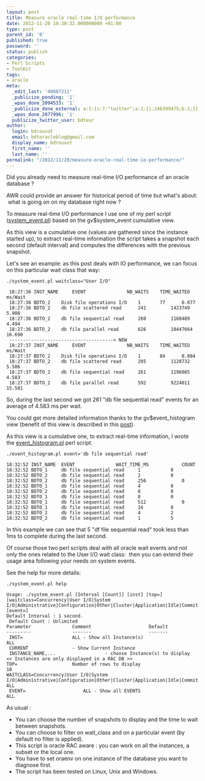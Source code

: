 ```yaml
---
layout: post
title: Measure oracle real-time I/O performance
date: 2012-11-20 10:30:32.000000000 +01:00
type: post
parent_id: '0'
published: true
password: ''
status: publish
categories:
- Perl Scripts
- ToolKit
tags:
- oracle
meta:
  _edit_last: '40807211'
  _publicize_pending: '1'
  _wpas_done_2094533: '1'
  _publicize_done_external: a:1:{s:7:"twitter";a:1:{i:246399475;b:1;}}
  _wpas_done_2077996: '1'
  publicize_twitter_user: bdteur
author:
  login: bdrouvot
  email: bdtoracleblog@gmail.com
  display_name: bdrouvot
  first_name: ''
  last_name: ''
permalink: "/2012/11/20/measure-oracle-real-time-io-performance/"
---
```


Did you already need to measure real-time I/O performance of an oracle database ?

AWR could provide an answer for historical period of time but what's about:  what is going on on my database right now ?

To measure real-time I/O performance I use one of my perl script ([system\_event.pl](http://bdrouvot.wordpress.com/system_event/ "system_event")) based on the gv$system\_event cumulative view.

As this view is a cumulative one (values are gathered since the instance started up), to extract real-time information the script takes a snapshot each second (default interval) and computes the differences with the previous snapshot.

Let's see an example: as this post deals with IO performance, we can focus on this particular wait class that way:

    ./system_event.pl waitclass="User I/O"

     18:27:36 INST_NAME     EVENT               NB_WAITS    TIME_WAITED     ms/Wait
     18:27:36 BDTO_2    Disk file operations I/O    1       77      0.077
     18:27:36 BDTO_2    db file scattered read      241         1423749     5.908
     18:27:36 BDTO_2    db file sequential read     260         1168489     4.494
     18:27:36 BDTO_2    db file parallel read       626         10447664    16.690
     --------------------------------------> NEW
     18:27:37 INST_NAME     EVENT               NB_WAITS    TIME_WAITED     ms/Wait
     18:27:37 BDTO_2    Disk file operations I/O    1       84      0.084
     18:27:37 BDTO_2    db file scattered read      205         1128732     5.506
     18:27:37 BDTO_2    db file sequential read     261         1196085     4.583
     18:27:37 BDTO_2    db file parallel read       592         9224011     15.581

So, during the last second we got 261 "db file sequential read" events for an average of 4.583 ms per wait.

You could get more detailed information thanks to the gv$event\_histogram view (benefit of this view is described in this [post](http://jonathanlewis.wordpress.com/2007/01/10/event-histograms/)).

As this view is a cumulative one, to extract real-time information, I wrote the [event\_histogram.pl](http://bdrouvot.wordpress.com/event_histogram/ "event_histogram") perl script.

    ./event_histogram.pl event='db file sequential read'

    18:32:52 INST_NAME  EVENT               WAIT_TIME_MS            COUNT
    18:32:52 BDTO_1     db file sequential read     1           0
    18:32:52 BDTO_2     db file sequential read     2           0
    18:32:52 BDTO_2     db file sequential read     256             0
    18:32:52 BDTO_1     db file sequential read     4           0
    18:32:52 BDTO_2     db file sequential read     8           0
    18:32:52 BDTO_1     db file sequential read     8           0
    18:32:52 BDTO_1     db file sequential read     512             0
    18:32:52 BDTO_1     db file sequential read     16          0
    18:32:52 BDTO_2     db file sequential read     4           2
    18:32:52 BDTO_2     db file sequential read     1           5

In this example we can see that 5 "df file sequential read" took less than 1ms to complete during the last second.

Of course those two perl scripts deal with all oracle wait events and not only the ones related to the User I/O wait class:  then you can extend their usage area following your needs on system events.

See the help for more details:

    ./system_event.pl help

    Usage: ./system_event.pl [Interval [Count]] [inst] [top=] [waitclass=Concurrency|User I/O|System I/O|Administrative|Configuration|Other|Cluster|Application|Idle|Commit|Network] [event=]
    Default Interval : 1 second.
     Default Count : Unlimited
    Parameter               Comment                     Default 
    ---------               -------                     -------
     INST=                  ALL - Show all Instance(s)                      ALL     
     CURRENT                - Show Current Instance     
     INSTANCE_NAME,...                  - choose Instance(s) to display
    << Instances are only displayed in a RAC DB >>
    TOP=                    Number of rows to display                       10 
    WAITCLASS=Concurrency|User I/O|System I/O|Administrative|Configuration|Other|Cluster|Application|Idle|Commit|Network ALL
     EVENT=                     ALL - Show all EVENTS                       ALL

As usual :

-   You can choose the number of snapshots to display and the time to wait between snapshots.
-   You can choose to filter on wait\_class and on a particular event (by default no filter is applied).
-   This script is oracle RAC aware : you can work on all the instances, a subset or the local one.
-   You have to set oraenv on one instance of the database you want to diagnose first.
-   The script has been tested on Linux, Unix and Windows.
